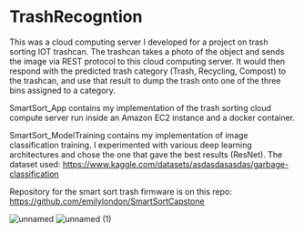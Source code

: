 # TrashRecogntion

This was a cloud computing server I developed for a project on trash sorting IOT trashcan. The trashcan takes a photo of the object and sends the image via REST protocol to this cloud computing server. It would then respond with the predicted trash category (Trash, Recycling, Compost) to the trashcan, and use that result to dump the trash onto one of the three bins assigned to a category.

SmartSort_App contains my implementation of the trash sorting cloud compute server run inside an Amazon EC2 instance and a docker container.

SmartSort_ModelTraining contains my implementation of image classification training. I experimented with various deep learning architectures and chose the one that gave the best results (ResNet).
The dataset used: https://www.kaggle.com/datasets/asdasdasasdas/garbage-classification

Repository for the smart sort trash firmware is on this repo: https://github.com/emilylondon/SmartSortCapstone


![unnamed](https://github.com/Russellkusuma/TrashRecogntion/assets/29903759/cd35e6bf-56e3-42c8-a099-585d9390a5d9)
![unnamed (1)](https://github.com/Russellkusuma/TrashRecogntion/assets/29903759/1983592e-cc00-4438-9a50-7c7c02710e2e)
